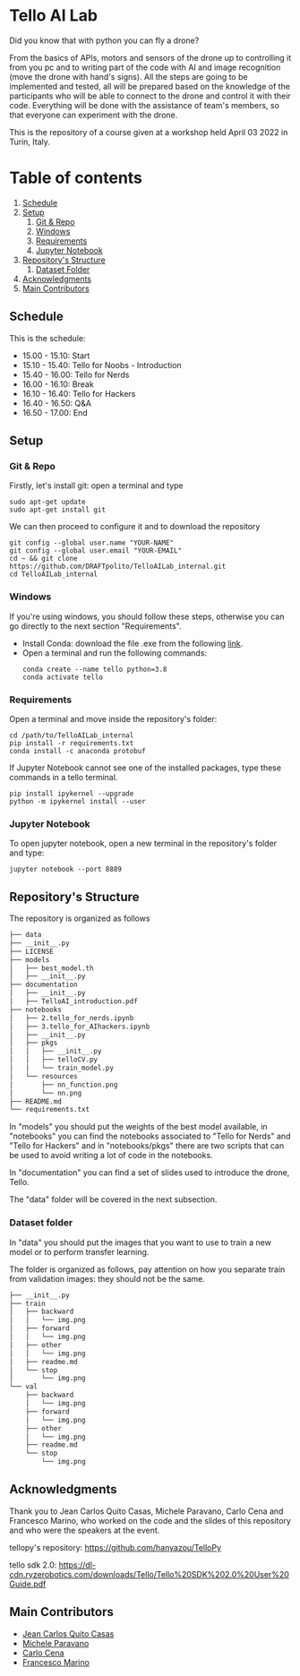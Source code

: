 # Tello AI Lab
Did you know that with python you can fly a drone?

From the basics of APIs, motors and sensors of the drone up to controlling it from you pc and to writing part of the code
with AI and image recognition (move the drone with hand's signs). All the steps are going to be implemented and tested,
all will be prepared based on the knowledge of the participants who will be able to connect to the drone and control it
with their code. Everything will be done with the assistance of team's members, so that everyone can experiment with the
drone.

This is the repository of a course given at a workshop held April 03 2022 in Turin, Italy.

# Table of contents
1. [Schedule](#schedule)
2. [Setup](#setup)
    1. [Git & Repo](#git_repo)
    2. [Windows](#windows)
    3. [Requirements](#requirements)
    4. [Jupyter Notebook](#jup)
3. [Repository's Structure](#structure)
   1. [Dataset Folder](#data)
4. [Acknowledgments](#ack)
5. [Main Contributors](#contr)

## Schedule <a name="schedule"></a>
This is the schedule:
- 15.00 - 15.10: Start
- 15.10 - 15.40: Tello for Noobs - Introduction
- 15.40 - 16.00: Tello for Nerds
- 16.00 - 16.10: Break
- 16.10 - 16.40: Tello for Hackers
- 16.40 - 16.50:  Q&A
- 16.50 - 17.00: End

## Setup <a name="setup"></a>
### Git & Repo <a name="git_repo"></a>
Firstly, let's install git: open a terminal and type
```
sudo apt-get update
sudo apt-get install git
```

We can then proceed to configure it and to download the repository
```
git config --global user.name "YOUR-NAME"
git config --global user.email "YOUR-EMAIL"
cd ~ && git clone https://github.com/DRAFTpolito/TelloAILab_internal.git
cd TelloAILab_internal
```

### Windows <a name="windows"></a>
If you're using windows, you should follow these steps, otherwise you can go directly to the next section "Requirements".

- Install Conda: download the file .exe from the following [link](https://repo.anaconda.com/archive/Anaconda3-2021.11-Windows-x86_64.exe).
- Open a terminal and run the following commands:
    ```
    conda create --name tello python=3.8
    conda activate tello
    ```

### Requirements <a name="requirements"></a>
Open a terminal and move inside the repository's folder:
```
cd /path/to/TelloAILab_internal
pip install -r requirements.txt
conda install -c anaconda protobuf
```

If Jupyter Notebook cannot see one of the installed packages, type these commands in a tello terminal.
```
pip install ipykernel --upgrade
python -m ipykernel install --user
```

### Jupyter Notebook <a name="jup"></a>
To open jupyter notebook, open a new terminal in the repository's folder and type:
```
jupyter notebook --port 8889
```

## Repository's Structure <a name="structure"></a>
The repository is organized as follows
```bash
├── data
├── __init__.py
├── LICENSE
├── models
│   ├── best_model.th
│   ├── __init__.py
├── documentation
│   ├── __init__.py
│   ├── TelloAI_introduction.pdf
├── notebooks
│   ├── 2.tello_for_nerds.ipynb
│   ├── 3.tello_for_AIhackers.ipynb
│   ├── __init__.py
│   ├── pkgs
│   │   ├── __init__.py
│   │   ├── telloCV.py
│   │   └── train_model.py
│   └── resources
│       ├── nn_function.png
│       └── nn.png
├── README.md
└── requirements.txt
```
In "models" you should put the weights of the best model available, in "notebooks" you can find the notebooks associated
to "Tello for Nerds" and "Tello for Hackers" and in "notebooks/pkgs" there are two scripts that can be used to avoid
writing a lot of code in the notebooks.

In "documentation" you can find a set of slides used to introduce the drone, Tello.

The "data" folder will be covered in the next subsection.

### Dataset folder <a name="data"></a>
In "data" you should put the images that you want to use to train a new model or to perform transfer learning.

The folder is organized as follows, pay attention on how you separate train from validation images: they should not be
the same.
```bash
├── __init__.py
├── train
│   ├── backward
│   │   └── img.png
│   ├── forward
│   │   └── img.png
│   ├── other
│   │   └── img.png
│   ├── readme.md
│   └── stop
│       └── img.png
└── val
    ├── backward
    │   └── img.png
    ├── forward
    │   └── img.png
    ├── other
    │   └── img.png
    ├── readme.md
    └── stop
        └── img.png
```

## Acknowledgments <a name="ack"></a>
Thank you to Jean Carlos Quito Casas, Michele Paravano, Carlo Cena and Francesco Marino, who worked on the code and the
slides of this repository and who were the speakers at the event.

tellopy's repository: https://github.com/hanyazou/TelloPy

tello sdk 2.0: https://dl-cdn.ryzerobotics.com/downloads/Tello/Tello%20SDK%202.0%20User%20Guide.pdf


## Main Contributors <a name="contr"></a>
- [Jean Carlos Quito Casas](https://www.linkedin.com/in/jcquitocasas)
- [Michele Paravano](https://www.linkedin.com/in/micheleparavano)
- [Carlo Cena](https://github.com/carlo98)
- [Francesco Marino](https://github.com/FrancescoMrn)
